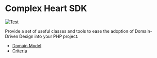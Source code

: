 # Complex Heart SDK

[![Test](https://github.com/ComplexHeart/php-sdk/actions/workflows/test.yml/badge.svg)](https://github.com/ComplexHeart/php-sdk/actions/workflows/test.yml)

Provide a set of useful classes and tools to ease the adoption of Domain-Driven Design into your PHP project.

* [Domain Model](https://github.com/ComplexHeart/php-domain-model)
* [Criteria](https://github.com/ComplexHeart/php-criteria)